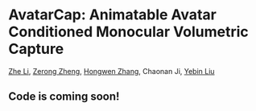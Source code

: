 # AvatarCap: Animatable Avatar Conditioned Monocular Volumetric Capture
[Zhe Li](http://lizhe00.github.io/), [Zerong Zheng](http://http://zhengzerong.github.io/), [Hongwen Zhang](https://hongwenzhang.github.io/), Chaonan Ji, [Yebin Liu](https://liuyebin.com)
## Code is coming soon!
